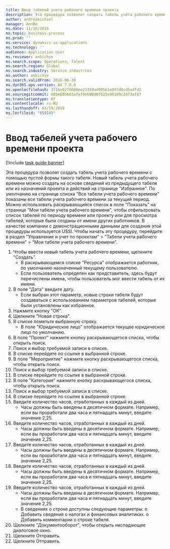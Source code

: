 ```yaml
---
title: Ввод табелей учета рабочего времени проекта
description: Эта процедура позволят создать табель учета рабочего времени с помощью пустой формы такого табеля.
author: andreabichsel
manager: AnnBe
ms.date: 11/10/2016
ms.topic: business-process
ms.prod: ''
ms.service: dynamics-ax-applications
ms.technology: ''
audience: Application User
ms.reviewer: anbichse
ms.search.scope: Operations, Talent
ms.search.region: Global
ms.search.industry: Service industries
ms.author: anbichse
ms.search.validFrom: 2016-06-30
ms.dyn365.ops.version: AX 7.0.0
ms.openlocfilehash: 3f1be02f0080ee23359ad905b1e997d8cd5adfd2
ms.sourcegitcommit: 608e68b603afef9eb98d8fb25e90109c2473ef87
ms.translationtype: HT
ms.contentlocale: ru-RU
ms.lasthandoff: 03/19/2019
ms.locfileid: "859145"
---
```

# <a name="enter-project-timesheets"></a>Ввод табелей учета рабочего времени проекта

[!include [task guide banner](../../includes/task-guide-banner.md)]

Эта процедура позволят создать табель учета рабочего времени с помощью пустой формы такого табеля. Новый табель учета рабочего времени можно создать на основе сведений из предыдущего табеля или из назначений проекта и действий на странице "Избранное". По умолчанию на странице списка "Все табели учета рабочего времени" показаны все табели учета рабочего времени за текущий период. Можно использовать раскрывающийся список в поле "Показать" на странице "Мои табели учета рабочего времени", чтобы отфильтровать список табелей по периоду времени или проекту или для просмотра табелей, которые были созданы от имени других работников. В качестве компании с демонстрационными данными для создания этой процедуры используется USSI. Чтобы начать эту процедуру, перейдите в раздел "Управление и учет по проектам" > "Табели учета рабочего времени" > "Мои табели учета рабочего времени".

1. Чтобы ввести новый табель учета рабочего времени, щелкните "Создать".
    * В раскрывающемся списке "Ресурса" отображается работник, по умолчанию назначенный текущему пользователю.  
    * Если пользователь определен как представитель, здесь будут перечислены имена, чтобы пользователь мог ввести табель от их имени.  
2. В поле "Дата" введите дату.
    * Если выбран этот параметр, новые строки табеля будут создаваться с использованием параметров табелей, которые были установлены как избранное.  
3. Нажмите кнопку "OК".
4. Щелкните "Новая строка".
5. В списке пометьте выбранную строку.
    * В поле "Юридическое лицо" отображается текущее юридическое лицо по умолчанию.   
6. В поле "Проект" нажмите кнопку раскрывающегося списка, чтобы открыть поиск.
7. Поиск и выбор требуемой записи в списке.
8. В списке перейдите по ссылке в выбранной строке.
9. В поле "Мероприятие" нажмите кнопку раскрывающегося списка, чтобы открыть поиск.
10. Поиск и выбор требуемой записи в списке.
11. В списке перейдите по ссылке в выбранной строке.
12. В поле "Категория" нажмите кнопку раскрывающегося списка, чтобы открыть поиск.
13. Поиск и выбор требуемой записи в списке.
14. В списке перейдите по ссылке в выбранной строке.
15. Введите количество часов, отработанных в каждый из дней.
    * Часы должны быть введены в десятичном формате.  Например, если вы проработали два часа и пятнадцать минут, введите значение 2,25.   
16. Введите количество часов, отработанных в каждый из дней.
    * Часы должны быть введены в десятичном формате.  Например, если вы проработали два часа и пятнадцать минут, введите значение 2,25.   
17. Введите количество часов, отработанных в каждый из дней.
    * Часы должны быть введены в десятичном формате.  Например, если вы проработали два часа и пятнадцать минут, введите значение 2,25.   
18. Введите количество часов, отработанных в каждый из дней.
    * Часы должны быть введены в десятичном формате.  Например, если вы проработали два часа и пятнадцать минут, введите значение 2,25.   
19. Введите количество часов, отработанных в каждый из дней.
    * Часы должны быть введены в десятичном формате.  Например, если вы проработали два часа и пятнадцать минут, введите значение 2,25.   
    * В сведениях о строке доступны следующие параметры:  o  Добавить сведения о налогах и финансовых аналитиках.  o    Добавить комментарии о строке табеля.  
20. Щелкните "Документооборот", чтобы открыть ниспадающее диалоговое окно.
21. Щелкните Отправить.
22. Щелкните Отправить.

